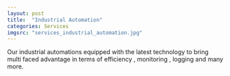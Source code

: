 ```yaml
---
layout: post
title:  "Industrial Automation"
categories: Services
imgsrc: "services_industrial_automation.jpg"
---
```

Our industrial automations equipped with the latest technology to bring multi faced advantage in terms of efficiency , monitoring , logging and many more. 



